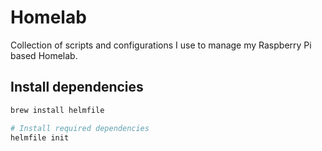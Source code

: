 # Homelab

Collection of scripts and configurations I use to manage my Raspberry Pi based Homelab.

## Install dependencies

```bash
brew install helmfile

# Install required dependencies
helmfile init
```
